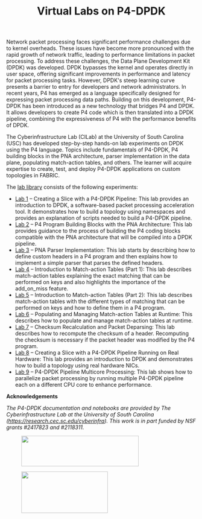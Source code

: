 <header class="hkb-article__header">
				<h1 class="hkb-article__title" itemprop="headline">Virtual Labs on P4-DPDK</h1>
			</header>
   
<body class="ht_kb-template-default single single-ht_kb postid-5016 single-format-standard wp-embed-responsive ht-kb" itemscope="" itemtype="https://schema.org/WebPage" data-spy="scroll" data-offset="30" data-target="#navtoc" data-new-gr-c-s-check-loaded="14.1196.0" data-gr-ext-installed="">
	
<p>Network packet processing faces significant performance challenges due to kernel overheads. These issues have become more pronounced with the rapid growth of network traffic, leading to performance limitations in packet processing. To address these challenges, the Data Plane Development Kit (DPDK) was developed. DPDK bypasses the kernel and operates directly in user space, offering significant improvements in performance and latency for packet processing tasks. However, DPDK's steep learning curve presents a barrier to entry for developers and network administrators. In recent years, P4 has emerged as a language specifically designed for expressing packet processing data paths. Building on this development, P4-DPDK has been introduced as a new technology that bridges P4 and DPDK. It allows developers to create P4 code which is then translated into a DPDK pipeline, combining the expressiveness of P4 with the performance benefits of DPDK. </p>

<p>The Cyberinfrastructure Lab (CILab) at the University of South Carolina (USC) has developed step-by-step hands-on lab experiments on DPDK using the P4 language. 
Topics include fundamentals of P4-DPDK, P4 building blocks in the PNA architecture, parser implementation in the data plane, populating match-action tables, and others. 
The learner will acquire expertise to create, test, and deploy P4-DPDK applications on custom topologies in FABRIC.</p>

<p>The <a href="https://github.com/CILab-USC/P4-DPDK_Fabric/tree/main">lab library</a> consists of the following experiments:</p>

<ul class="wp-block-list">
<li><a href="https://github.com/CILab-USC/P4-DPDK_Fabric/blob/main/lab1_creating_a_slice_with_a_P4DPDK_pipeline.ipynb">Lab 1</a> – 
  Creating a Slice with a P4-DPDK Pipeline: This lab provides an introduction to DPDK, a software-based packet processing acceleration tool. 
  It demonstrates how to build a topology using namespaces and provides an explanation of scripts needed to build a P4-DPDK pipeline.</li>

<li><a href="https://github.com/CILab-USC/P4-DPDK_Fabric/blob/main/lab2_P4_programmable_building_blocks_with_the_PNA_architecture.ipynb">Lab 2</a> – 
  P4 Program Building Blocks with the PNA Architecture: This lab provides guidance to the process of building the P4 coding blocks compatible with 
  the PNA architecture that will be compiled into a DPDK pipeline.</li>

<li><a href="https://github.com/CILab-USC/P4-DPDK_Fabric/blob/main/lab3_PNA_parser_implementation.ipynb">Lab 3</a> – 
  PNA Parser Implementation: This lab starts by describing how to define custom headers in a P4 program and then explains how to implement a simple parser that parses the defined headers.</li>

<li><a href="https://github.com/CILab-USC/P4-DPDK_Fabric/blob/main/lab4_introduction_to_match_action_tables_1.ipynb">Lab 4</a> – 
  Introduction to Match-action Tables (Part 1): This lab describes match-action tables explaining the exact matching that can be performed on keys and also highlights the importance of the add_on_miss feature.</li>

<li><a href="https://github.com/CILab-USC/P4-DPDK_Fabric/blob/main/lab5_introduction_to_match_action_tables_2.ipynb">Lab 5</a> – 
  Introduction to Match-action Tables (Part 2): This lab describes match-action tables with the different types of matching that can be performed on keys and how to define them in a P4 program.</li>

<li><a href="https://github.com/CILab-USC/P4-DPDK_Fabric/blob/main/lab6_populating_and_managing_match_action_tables_at_runtime.ipynb">Lab 6</a> – 
  Populating and Managing Match-action Tables at Runtime: This describes how to populate and manage match-action tables at runtime.</li>

<li><a href="https://github.com/CILab-USC/P4-DPDK_Fabric/blob/main/lab7_checksum_recalculation_and_packet_deparsing.ipynb">Lab 7</a> – 
  Checksum Recalculation and Packet Deparsing: This lab describes how to recompute the checksum of a header. 
  Recomputing the checksum is necessary if the packet header was modified by the P4 program.</li>

<li><a href="https://github.com/CILab-USC/P4-DPDK_Fabric/blob/main/lab8_creating_a_slice_with_a_P4DPDK_pipeline_with_real_hardware.ipynb">Lab 8</a> – 
  Creating a Slice with a P4-DPDK Pipeline Running on Real Hardware: This lab provides an introduction to DPDK and demonstrates how to build a topology using real hardware NICs.</li>

<li><a href="https://github.com/CILab-USC/P4-DPDK_Fabric/blob/main/lab9_P4DPDK_pipeline_multicore_processing.ipynb">Lab 9</a> – 
  P4-DPDK Pipeline Multicore Processing: This lab shows how to parallelize packet processing by running multiple P4-DPDK pipeline each on a different CPU core to enhance performance.</li>

</ul>

<p><strong>Acknowledgements</strong></p>



<p><em>The P4-DPDK documentation and notebooks are provided by The Cyberinfrastructure Lab at the University of South Carolina (<a href="https://research.cec.sc.edu/cyberinfra">https://research.cec.sc.edu/cyberinfra</a>). This work is in part funded by NSF grants #2417823 and #2118311.</em></p>



<figure class="wp-block-image size-full is-resized"><img decoding="async" src="https://learn.fabric-testbed.net/wp-content/uploads/2023/08/usc-logo.png" alt="" class="wp-image-5021" style="width:311px;height:81px" width="311" height="81" srcset="https://learn.fabric-testbed.net/wp-content/uploads/2023/08/usc-logo.png 486w, https://learn.fabric-testbed.net/wp-content/uploads/2023/08/usc-logo-300x78.png 300w, https://learn.fabric-testbed.net/wp-content/uploads/2023/08/usc-logo-50x13.png 50w, https://learn.fabric-testbed.net/wp-content/uploads/2023/08/usc-logo-60x16.png 60w, https://learn.fabric-testbed.net/wp-content/uploads/2023/08/usc-logo-100x26.png 100w" sizes="(max-width: 311px) 100vw, 311px"></figure>



<figure class="wp-block-image size-full is-resized"><img decoding="async" src="https://learn.fabric-testbed.net/wp-content/uploads/2023/08/onr-logo.png" alt="" class="wp-image-5020" style="width:229px;height:110px" width="229" height="110" srcset="https://learn.fabric-testbed.net/wp-content/uploads/2023/08/onr-logo.png 254w, https://learn.fabric-testbed.net/wp-content/uploads/2023/08/onr-logo-50x24.png 50w, https://learn.fabric-testbed.net/wp-content/uploads/2023/08/onr-logo-60x29.png 60w, https://learn.fabric-testbed.net/wp-content/uploads/2023/08/onr-logo-100x48.png 100w" sizes="(max-width: 229px) 100vw, 229px"></figure>

			
